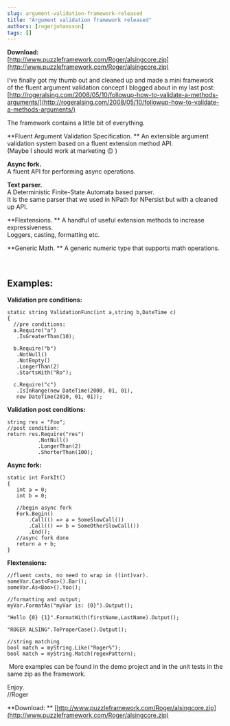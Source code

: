 ```yaml
---
slug: argument-validation-framework-released
title: "Argument validation framework released"
authors: [rogerjohansson]
tags: []
---
```

**Download:**  
[http://www.puzzleframework.com/Roger/alsingcore.zip](http://www.puzzleframework.com/Roger/alsingcore.zip)

<!-- truncate -->

I’ve finally got my thumb out and cleaned up and made a mini framework of the fluent argument validation concept I blogged about in my last post: [http://rogeralsing.com/2008/05/10/followup-how-to-validate-a-methods-arguments/](http://rogeralsing.com/2008/05/10/followup-how-to-validate-a-methods-arguments/)

The framework contains a little bit of everything.

**Fluent Argument Validation Specification.  **
An extensible argument validation system based on a fluent extension method API.  
(Maybe I should work at marketing 😉 )

**Async fork.**  
A fluent API for performing async operations.

**Text parser.**  
A Deterministic Finite-State Automata based parser.  
It is the same parser that we used in NPath for NPersist but with a cleaned up API.

**Flextensions.  **
A handful of useful extension methods to increase expressiveness.  
Loggers, casting, formatting etc.

**Generic Math.  **
A generic numeric type that supports math operations.

 

## Examples:

**Validation pre conditions:**

```
static string ValidationFunc(int a,string b,DateTime c)
{
  //pre conditions:
  a.Require("a")
   .IsGreaterThan(10);

  b.Require("b")
   .NotNull()
   .NotEmpty()
   .LongerThan(2)
   .StartsWith("Ro");

  c.Require("c")
   .IsInRange(new DateTime(2000, 01, 01),
   new DateTime(2010, 01, 01));
```

**Validation post conditions:**

```
string res = "Foo";
//post condition:
return res.Require("res")
          .NotNull()
          .LongerThan(2)
          .ShorterThan(100);
```

**Async fork:**

```
static int ForkIt()
{
   int a = 0;
   int b = 0;

   //begin async fork
   Fork.Begin()
       .Call(() => a = SomeSlowCall())
       .Call(() => b = SomeOtherSlowCall())
       .End();
   //async fork done
   return a + b;
}
```

**Flextensions:**

```
//fluent casts, no need to wrap in ((int)var).
someVar.Cast<Foo>().Bar();
someVar.As<Boo>().Yoo();

//formatting and output;
myVar.FormatAs("myVar is: {0}").Output();

"Hello {0} {1}".FormatWith(firstName,LastName).Output();

"ROGER ALSING".ToProperCase().Output();

//string matching
bool match = myString.Like("Roger%");
bool match = myString.Match(regexPattern);
```

 More examples can be found in the demo project and in the unit tests in the same zip as the framework. 

Enjoy.  
//Roger

**Download:  **
[http://www.puzzleframework.com/Roger/alsingcore.zip](http://www.puzzleframework.com/Roger/alsingcore.zip)
